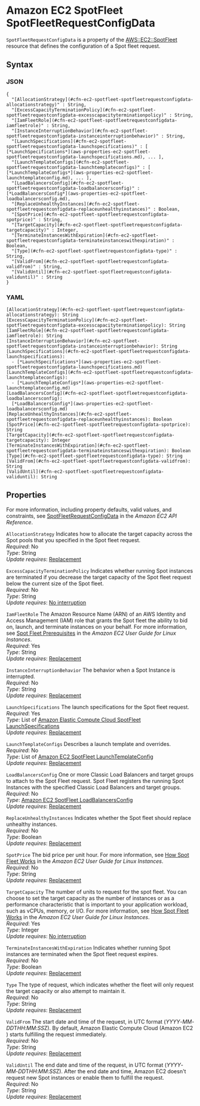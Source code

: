 # Amazon EC2 SpotFleet SpotFleetRequestConfigData<a name="aws-properties-ec2-spotfleet-spotfleetrequestconfigdata"></a>

`SpotFleetRequestConfigData` is a property of the [AWS::EC2::SpotFleet](aws-resource-ec2-spotfleet.md) resource that defines the configuration of a Spot fleet request\.

## Syntax<a name="w4ab1c21c14d831b5"></a>

### JSON<a name="aws-properties-ec2-spotfleet-spotfleetrequestconfigdata-syntax.json"></a>

```
{
  "[AllocationStrategy](#cfn-ec2-spotfleet-spotfleetrequestconfigdata-allocationstrategy)" : String,
  "[ExcessCapacityTerminationPolicy](#cfn-ec2-spotfleet-spotfleetrequestconfigdata-excesscapacityterminationpolicy)" : String,
  "[IamFleetRole](#cfn-ec2-spotfleet-spotfleetrequestconfigdata-iamfleetrole)" : String,
  "[InstanceInterruptionBehavior](#cfn-ec2-spotfleet-spotfleetrequestconfigdata-instanceinterruptionbehavior)" : String,
  "[LaunchSpecifications](#cfn-ec2-spotfleet-spotfleetrequestconfigdata-launchspecifications)" : [ [*LaunchSpecifications*](aws-properties-ec2-spotfleet-spotfleetrequestconfigdata-launchspecifications.md), ... ],
  "[LaunchTemplateConfigs](#cfn-ec2-spotfleet-spotfleetrequestconfigdata-launchtemplateconfigs)" : [ [*LaunchTemplateConfigs*](aws-properties-ec2-spotfleet-launchtemplateconfig.md), ... ],
  "[LoadBalancersConfig](#cfn-ec2-spotfleet-spotfleetrequestconfigdata-loadbalancersconfig)" : [*LoadBalancersConfig*](aws-properties-ec2-spotfleet-loadbalancersconfig.md),
  "[ReplaceUnhealthyInstances](#cfn-ec2-spotfleet-spotfleetrequestconfigdata-replaceunhealthyinstances)" : Boolean,
  "[SpotPrice](#cfn-ec2-spotfleet-spotfleetrequestconfigdata-spotprice)" : String,
  "[TargetCapacity](#cfn-ec2-spotfleet-spotfleetrequestconfigdata-targetcapacity)" : Integer,
  "[TerminateInstancesWithExpiration](#cfn-ec2-spotfleet-spotfleetrequestconfigdata-terminateinstanceswithexpiration)" : Boolean,
  "[Type](#cfn-ec2-spotfleet-spotfleetrequestconfigdata-type)" : String,
  "[ValidFrom](#cfn-ec2-spotfleet-spotfleetrequestconfigdata-validfrom)" : String,
  "[ValidUntil](#cfn-ec2-spotfleet-spotfleetrequestconfigdata-validuntil)" : String
}
```

### YAML<a name="aws-properties-ec2-spotfleet-spotfleetrequestconfigdata-syntax.yaml"></a>

```
[AllocationStrategy](#cfn-ec2-spotfleet-spotfleetrequestconfigdata-allocationstrategy): String
[ExcessCapacityTerminationPolicy](#cfn-ec2-spotfleet-spotfleetrequestconfigdata-excesscapacityterminationpolicy): String
[IamFleetRole](#cfn-ec2-spotfleet-spotfleetrequestconfigdata-iamfleetrole): String
[InstanceInterruptionBehavior](#cfn-ec2-spotfleet-spotfleetrequestconfigdata-instanceinterruptionbehavior): String
[LaunchSpecifications](#cfn-ec2-spotfleet-spotfleetrequestconfigdata-launchspecifications):
  - [*LaunchSpecifications*](aws-properties-ec2-spotfleet-spotfleetrequestconfigdata-launchspecifications.md)
[LaunchTemplateConfigs](#cfn-ec2-spotfleet-spotfleetrequestconfigdata-launchtemplateconfigs):
  - [*LaunchTemplateConfigs*](aws-properties-ec2-spotfleet-launchtemplateconfig.md)
[LoadBalancersConfig](#cfn-ec2-spotfleet-spotfleetrequestconfigdata-loadbalancersconfig): 
  [*LoadBalancersConfig*](aws-properties-ec2-spotfleet-loadbalancersconfig.md)
[ReplaceUnhealthyInstances](#cfn-ec2-spotfleet-spotfleetrequestconfigdata-replaceunhealthyinstances): Boolean
[SpotPrice](#cfn-ec2-spotfleet-spotfleetrequestconfigdata-spotprice): String
[TargetCapacity](#cfn-ec2-spotfleet-spotfleetrequestconfigdata-targetcapacity): Integer
[TerminateInstancesWithExpiration](#cfn-ec2-spotfleet-spotfleetrequestconfigdata-terminateinstanceswithexpiration): Boolean
[Type](#cfn-ec2-spotfleet-spotfleetrequestconfigdata-type): String
[ValidFrom](#cfn-ec2-spotfleet-spotfleetrequestconfigdata-validfrom): String
[ValidUntil](#cfn-ec2-spotfleet-spotfleetrequestconfigdata-validuntil): String
```

## Properties<a name="w4ab1c21c14d831b7"></a>

For more information, including property defaults, valid values, and constraints, see [SpotFleetRequestConfigData](https://docs.aws.amazon.com/AWSEC2/latest/APIReference/API_SpotFleetRequestConfigData.html) in the *Amazon EC2 API Reference*\.

`AllocationStrategy`  <a name="cfn-ec2-spotfleet-spotfleetrequestconfigdata-allocationstrategy"></a>
Indicates how to allocate the target capacity across the Spot pools that you specified in the Spot fleet request\.  
*Required*: No  
*Type*: String  
*Update requires*: [Replacement](using-cfn-updating-stacks-update-behaviors.md#update-replacement)

`ExcessCapacityTerminationPolicy`  <a name="cfn-ec2-spotfleet-spotfleetrequestconfigdata-excesscapacityterminationpolicy"></a>
Indicates whether running Spot instances are terminated if you decrease the target capacity of the Spot fleet request below the current size of the Spot fleet\.  
*Required*: No  
*Type*: String  
*Update requires*: [No interruption](using-cfn-updating-stacks-update-behaviors.md#update-no-interrupt)

`IamFleetRole`  <a name="cfn-ec2-spotfleet-spotfleetrequestconfigdata-iamfleetrole"></a>
The Amazon Resource Name \(ARN\) of an AWS Identity and Access Management \(IAM\) role that grants the Spot fleet the ability to bid on, launch, and terminate instances on your behalf\. For more information, see [Spot Fleet Prerequisites](https://docs.aws.amazon.com/AWSEC2/latest/UserGuide/spot-fleet-requests.html#spot-fleet-prerequisites) in the *Amazon EC2 User Guide for Linux Instances*\.  
*Required*: Yes  
*Type*: String  
*Update requires*: [Replacement](using-cfn-updating-stacks-update-behaviors.md#update-replacement)

`InstanceInterruptionBehavior`  <a name="cfn-ec2-spotfleet-spotfleetrequestconfigdata-instanceinterruptionbehavior"></a>
The behavior when a Spot Instance is interrupted\.  
*Required*: No  
*Type*: String  
*Update requires*: [Replacement](using-cfn-updating-stacks-update-behaviors.md#update-replacement)

`LaunchSpecifications`  <a name="cfn-ec2-spotfleet-spotfleetrequestconfigdata-launchspecifications"></a>
The launch specifications for the Spot fleet request\.  
*Required*: Yes  
*Type*: List of [Amazon Elastic Compute Cloud SpotFleet LaunchSpecifications](aws-properties-ec2-spotfleet-spotfleetrequestconfigdata-launchspecifications.md)  
*Update requires*: [Replacement](using-cfn-updating-stacks-update-behaviors.md#update-replacement)

`LaunchTemplateConfigs`  <a name="cfn-ec2-spotfleet-spotfleetrequestconfigdata-launchtemplateconfigs"></a>
Describes a launch template and overrides\.  
*Required*: No  
*Type*: List of [Amazon EC2 SpotFleet LaunchTemplateConfig](aws-properties-ec2-spotfleet-launchtemplateconfig.md)  
*Update requires*: [Replacement](using-cfn-updating-stacks-update-behaviors.md#update-replacement)

`LoadBalancersConfig`  <a name="cfn-ec2-spotfleet-spotfleetrequestconfigdata-loadbalancersconfig"></a>
One or more Classic Load Balancers and target groups to attach to the Spot Fleet request\. Spot Fleet registers the running Spot Instances with the specified Classic Load Balancers and target groups\.  
*Required*: No  
*Type*: [Amazon EC2 SpotFleet LoadBalancersConfig](aws-properties-ec2-spotfleet-loadbalancersconfig.md)  
*Update requires*: [Replacement](using-cfn-updating-stacks-update-behaviors.md#update-replacement)

`ReplaceUnhealthyInstances`  <a name="cfn-ec2-spotfleet-spotfleetrequestconfigdata-replaceunhealthyinstances"></a>
Indicates whether the Spot fleet should replace unhealthy instances\.  
*Required*: No  
*Type*: Boolean  
*Update requires*: [Replacement](using-cfn-updating-stacks-update-behaviors.md#update-replacement)

`SpotPrice`  <a name="cfn-ec2-spotfleet-spotfleetrequestconfigdata-spotprice"></a>
The bid price per unit hour\. For more information, see [How Spot Fleet Works](https://docs.aws.amazon.com/AWSEC2/latest/UserGuide/spot-fleet.html) in the *Amazon EC2 User Guide for Linux Instances*\.  
*Required*: No  
*Type*: String  
*Update requires*: [Replacement](using-cfn-updating-stacks-update-behaviors.md#update-replacement)

`TargetCapacity`  <a name="cfn-ec2-spotfleet-spotfleetrequestconfigdata-targetcapacity"></a>
The number of units to request for the spot fleet\. You can choose to set the target capacity as the number of instances or as a performance characteristic that is important to your application workload, such as vCPUs, memory, or I/O\. For more information, see [How Spot Fleet Works](https://docs.aws.amazon.com/AWSEC2/latest/UserGuide/spot-fleet.html) in the *Amazon EC2 User Guide for Linux Instances*\.  
*Required*: Yes  
*Type*: Integer  
*Update requires*: [No interruption](using-cfn-updating-stacks-update-behaviors.md#update-no-interrupt)

`TerminateInstancesWithExpiration`  <a name="cfn-ec2-spotfleet-spotfleetrequestconfigdata-terminateinstanceswithexpiration"></a>
Indicates whether running Spot instances are terminated when the Spot fleet request expires\.  
*Required*: No  
*Type*: Boolean  
*Update requires*: [Replacement](using-cfn-updating-stacks-update-behaviors.md#update-replacement)

`Type`  <a name="cfn-ec2-spotfleet-spotfleetrequestconfigdata-type"></a>
The type of request, which indicates whether the fleet will only request the target capacity or also attempt to maintain it\.  
*Required*: No  
*Type*: String  
*Update requires*: [Replacement](using-cfn-updating-stacks-update-behaviors.md#update-replacement)

`ValidFrom`  <a name="cfn-ec2-spotfleet-spotfleetrequestconfigdata-validfrom"></a>
The start date and time of the request, in UTC format \(*YYYY*\-*MM*\-*DD*T*HH*:*MM*:*SS*Z\)\. By default, Amazon Elastic Compute Cloud \(Amazon EC2 \) starts fulfilling the request immediately\.  
*Required*: No  
*Type*: String  
*Update requires*: [Replacement](using-cfn-updating-stacks-update-behaviors.md#update-replacement)

`ValidUntil`  <a name="cfn-ec2-spotfleet-spotfleetrequestconfigdata-validuntil"></a>
The end date and time of the request, in UTC format \(*YYYY*\-*MM*\-*DD*T*HH*:*MM*:*SS*Z\)\. After the end date and time, Amazon EC2 doesn't request new Spot instances or enable them to fulfill the request\.  
*Required*: No  
*Type*: String  
*Update requires*: [Replacement](using-cfn-updating-stacks-update-behaviors.md#update-replacement)